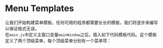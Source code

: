 # Menu Templates
让我们开始构建菜单模板。任何可用的程序都需要长长的模板，我们将逐步来编写以保证格式无误。    
在`main.js`中定义主窗口变量`mainWindow`之后，插入如下代码模板代码。这个模板定义了两个顶级菜单，每个顶级菜单分别有一个菜单项：

